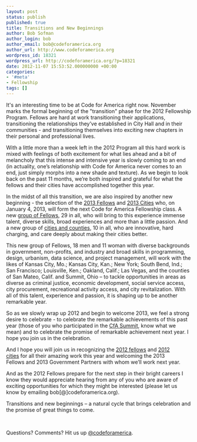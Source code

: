 ```yaml
---
layout: post
status: publish
published: true
title: Transitions and New Beginnings
author: Bob Sofman
author_login: bob
author_email: bob@codeforamerica.org
author_url: http://www.codeforamerica.org
wordpress_id: 18321
wordpress_url: http://codeforamerica.org/?p=18321
date: 2012-11-07 15:53:52.000000000 +00:00
categories:
- '#meta'
- Fellowship
tags: []
---
```

It's an interesting time to be at Code for America right now. November marks the formal beginning of the "transition" phase for the 2012 Fellowship Program. Fellows are hard at work transitioning their applications, transitioning the relationships they’ve established in City Hall and in their communities - and transitioning themselves into exciting new chapters in their personal and professional lives.

With a little more than a week left in the 2012 Program all this hard work is mixed with feelings of both excitement for what lies ahead and a bit of melancholy that this intense and intensive year is slowly coming to an end (in actuality, one’s relationship with Code for America never comes to an end, just simply morphs into a new shade and texture). As we begin to look back on the past 11 months, we’re both inspired and grateful for what the fellows and their cities have accomplished together this year.

In the midst of all this transition, we are also inspired by another new beginning - the selection of the <a href="http://codeforamerica.org/2013-fellows/" target="_blank">2013 Fellows</a> and <a href="http://codeforamerica.org/2013-partners/" target="_blank">2013 Cities</a> who, on January 4, 2013, will form the next Code for America Fellowship class. A new <a href="http://codeforamerica.org/2013-fellows/" target="_blank">group of Fellows</a>, 29 in all, who will bring to this experience immense talent, diverse skills, broad experiences and more than a little passion. And a new group of <a href="http://codeforamerica.org/2013" target="_blank">cities and counties</a>, 10 in all, who are innovative, hard charging, and care deeply about making their cities better.

This new group of Fellows, 18 men and 11 woman with diverse backgrounds in government, non-profits, and industry and broad skills in programming, design, urbanism, data science, and project management, will work with the likes of Kansas City, Mo.; Kansas City, Kan.; New York; South Bend, Ind.; San Francisco; Louisville, Ken.; Oakland, Calif.; Las Vegas, and the counties of San Mateo, Calif. and Summit, Ohio – to tackle opportunities in areas as diverse as criminal justice, economic development, social service access, city procurement, recreational activity access, and city revitalization. With all of this talent, experience and passion, it is shaping up to be another remarkable year.

So as we slowly wrap up 2012 and begin to welcome 2013, we feel a strong desire to celebrate - to celebrate the remarkable achievements of this past year (those of you who participated in the <a href="http://cfasummit.org" target="_blank">CfA Summit</a>, know what we mean) and to celebrate the promise of remarkable achievement next year. I hope you join us in the celebration.

And I hope you will join us in recognizing the <a href="http://codeforamerica.org/2012-fellows/" target="_blank">2012 fellows</a> and <a href="http://codeforamerica.org/cfa-2012/" target="_blank">2012 cities</a> for all their amazing work this year and welcoming the 2013 Fellows and 2013 Government Partners with whom we’ll work next year.

And as the 2012 Fellows prepare for the next step in their bright careers I know they would appreciate hearing from any of you who are aware of exciting opportunities for which they might be interested (please let us know by emailing bob[@]codeforamerica.org).

Transitions and new beginnings – a natural cycle that brings celebration and the promise of great things to come.

&nbsp;

Questions? Comments? Hit us up <a href="http://twitter.com/codeforamerica" target="_blank">@codeforamerica</a>.

